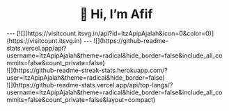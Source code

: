 <h1 align="center">👋 Hi, I’m Afif</h1>
---
[![](https://visitcount.itsvg.in/api?id=ItzApipAjalah&icon=0&color=0)](https://visitcount.itsvg.in)
---
![](https://github-readme-stats.vercel.app/api?username=ItzApipAjalah&theme=radical&hide_border=false&include_all_commits=false&count_private=false)<br/>
![](https://github-readme-streak-stats.herokuapp.com/?user=ItzApipAjalah&theme=radical&hide_border=false)<br/>
![](https://github-readme-stats.vercel.app/api/top-langs/?username=ItzApipAjalah&theme=radical&hide_border=false&include_all_commits=false&count_private=false&layout=compact)

